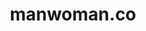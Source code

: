 ---
# GLOBAL 
layout: post
title: manwoman.co
seo_title:  SEO manwoman.co
seo_description: |-
  META manwoman.co
menu_title: manwoman.co
cta_title:
show_contact_in_footer: true

# CASESTUDY layout
intro: 
  title: +300 000 produktów i setki największych marek w jednym miejscu
  content: |-
    Brak
screens:
  mobile: /uploads/casestudy-arcom-net-pl-mobile.jpg
  desktop: /uploads/casestudy-arcom-net-pl-desktop.jpg
colors:
  main: "000000" 
  devices_border: "FFFFFF"
company: manwoman.com
company_logo: /uploads/logo-manwoman.svg
testimonial_on_index: true
casestudy_on_index: false
cta: Przeczytaj o sukcesie
customer_opinion:
  person: Robert Niechciał
  position: CEO
  photo: /uploads/robert-niechcial.jpg
  quotation: 
  quotation_small: |-
    Komunikacja od samego początku przebiegała bardzo sprawnie. Nowoczesne i funkcjonalne rozwiązania zaproponowane przez Projets zostały dopasowane do naszych wszystkich oczekiwań.
  promoted: true

main_for_service: _services/sklepy-internetowe.md
---